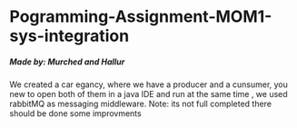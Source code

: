 # Pogramming-Assignment-MOM1-sys-integration

<h5>Made by: Murched and Hallur</h5>

<p>
We created a car egancy, where we have a producer and a cunsumer, you new to open both of them in a java IDE and run at the same time , we used rabbitMQ as messaging middleware.
Note: its not full completed there should be done some improvments 
</p
